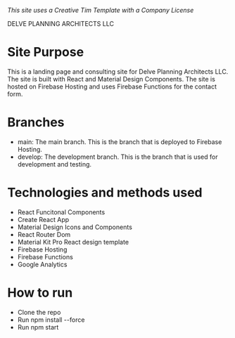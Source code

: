 *This site uses a Creative Tim Template with a Company License*

DELVE PLANNING ARCHITECTS LLC

# Site Purpose

This is a landing page and consulting site for Delve Planning Architects LLC. The site is built with React and Material Design Components. The site is hosted on Firebase Hosting and uses Firebase Functions for the contact form.

# Branches

- main: The main branch. This is the branch that is deployed to Firebase Hosting.
- develop: The development branch. This is the branch that is used for development and testing.

# Technologies and methods used

- React Funcitonal Components
- Create React App
- Material Design Icons and Components
- React Router Dom
- Material Kit Pro React design template
- Firebase Hosting
- Firebase Functions
- Google Analytics

# How to run

- Clone the repo
- Run npm install --force
- Run npm start
